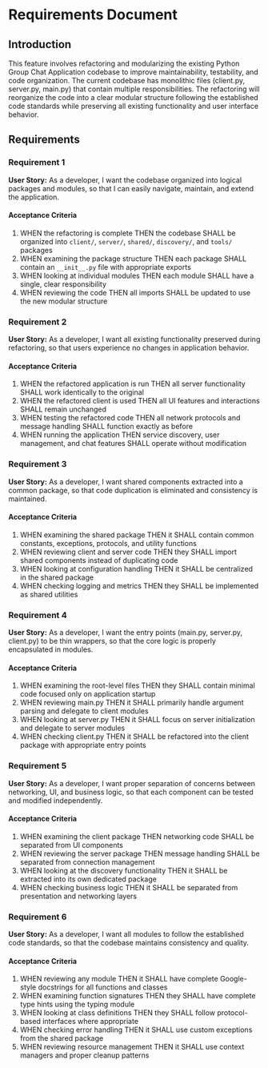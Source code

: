 # Requirements Document

## Introduction

This feature involves refactoring and modularizing the existing Python Group Chat Application codebase to improve maintainability, testability, and code organization. The current codebase has monolithic files (client.py, server.py, main.py) that contain multiple responsibilities. The refactoring will reorganize the code into a clear modular structure following the established code standards while preserving all existing functionality and user interface behavior.

## Requirements

### Requirement 1

**User Story:** As a developer, I want the codebase organized into logical packages and modules, so that I can easily navigate, maintain, and extend the application.

#### Acceptance Criteria

1. WHEN the refactoring is complete THEN the codebase SHALL be organized into `client/`, `server/`, `shared/`, `discovery/`, and `tools/` packages
2. WHEN examining the package structure THEN each package SHALL contain an `__init__.py` file with appropriate exports
3. WHEN looking at individual modules THEN each module SHALL have a single, clear responsibility
4. WHEN reviewing the code THEN all imports SHALL be updated to use the new modular structure

### Requirement 2

**User Story:** As a developer, I want all existing functionality preserved during refactoring, so that users experience no changes in application behavior.

#### Acceptance Criteria

1. WHEN the refactored application is run THEN all server functionality SHALL work identically to the original
2. WHEN the refactored client is used THEN all UI features and interactions SHALL remain unchanged
3. WHEN testing the refactored code THEN all network protocols and message handling SHALL function exactly as before
4. WHEN running the application THEN service discovery, user management, and chat features SHALL operate without modification

### Requirement 3

**User Story:** As a developer, I want shared components extracted into a common package, so that code duplication is eliminated and consistency is maintained.

#### Acceptance Criteria

1. WHEN examining the shared package THEN it SHALL contain common constants, exceptions, protocols, and utility functions
2. WHEN reviewing client and server code THEN they SHALL import shared components instead of duplicating code
3. WHEN looking at configuration handling THEN it SHALL be centralized in the shared package
4. WHEN checking logging and metrics THEN they SHALL be implemented as shared utilities

### Requirement 4

**User Story:** As a developer, I want the entry points (main.py, server.py, client.py) to be thin wrappers, so that the core logic is properly encapsulated in modules.

#### Acceptance Criteria

1. WHEN examining the root-level files THEN they SHALL contain minimal code focused only on application startup
2. WHEN reviewing main.py THEN it SHALL primarily handle argument parsing and delegate to client modules
3. WHEN looking at server.py THEN it SHALL focus on server initialization and delegate to server modules
4. WHEN checking client.py THEN it SHALL be refactored into the client package with appropriate entry points

### Requirement 5

**User Story:** As a developer, I want proper separation of concerns between networking, UI, and business logic, so that each component can be tested and modified independently.

#### Acceptance Criteria

1. WHEN examining the client package THEN networking code SHALL be separated from UI components
2. WHEN reviewing the server package THEN message handling SHALL be separated from connection management
3. WHEN looking at the discovery functionality THEN it SHALL be extracted into its own dedicated package
4. WHEN checking business logic THEN it SHALL be separated from presentation and networking layers

### Requirement 6

**User Story:** As a developer, I want all modules to follow the established code standards, so that the codebase maintains consistency and quality.

#### Acceptance Criteria

1. WHEN reviewing any module THEN it SHALL have complete Google-style docstrings for all functions and classes
2. WHEN examining function signatures THEN they SHALL have complete type hints using the typing module
3. WHEN looking at class definitions THEN they SHALL follow protocol-based interfaces where appropriate
4. WHEN checking error handling THEN it SHALL use custom exceptions from the shared package
5. WHEN reviewing resource management THEN it SHALL use context managers and proper cleanup patterns